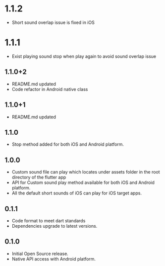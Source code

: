 # 1.1.2
* Short sound overlap issue is fixed in iOS

# 1.1.1
* Exist playing sound stop when play again to avoid sound overlap issue

## 1.1.0+2
* README.md updated
* Code refactor in Android native class

## 1.1.0+1
* README.md updated

## 1.1.0
* Stop method added for both iOS and Android platform.

## 1.0.0
* Custom sound file can play which locates under assets folder in the root directory of the flutter app
* API for Custom sound play method available for both iOS and Android platform.
* All the default short sounds of iOS can play for iOS target apps.

## 0.1.1
* Code format to meet dart standards
* Dependencies upgrade to latest versions.

## 0.1.0
* Initial Open Source release.
* Native API access with Android platform.
